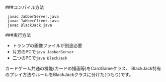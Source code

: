 ###コンパイル方法
```
 javac JabberServer.java
 javac JabberClient.java
 javac BlackJack.java
```
###実行方法
- トランプの画像ファイルが別途必要
- 片方のPCで`java JabberServer`
- 二つのPCで`java BlackJack`

カードゲーム共通の機能(カードの描画等)をCardGameクラス、
BlackJack特有のプレイ方法やルールをBlackJackクラスに分けた(つもり)です。
